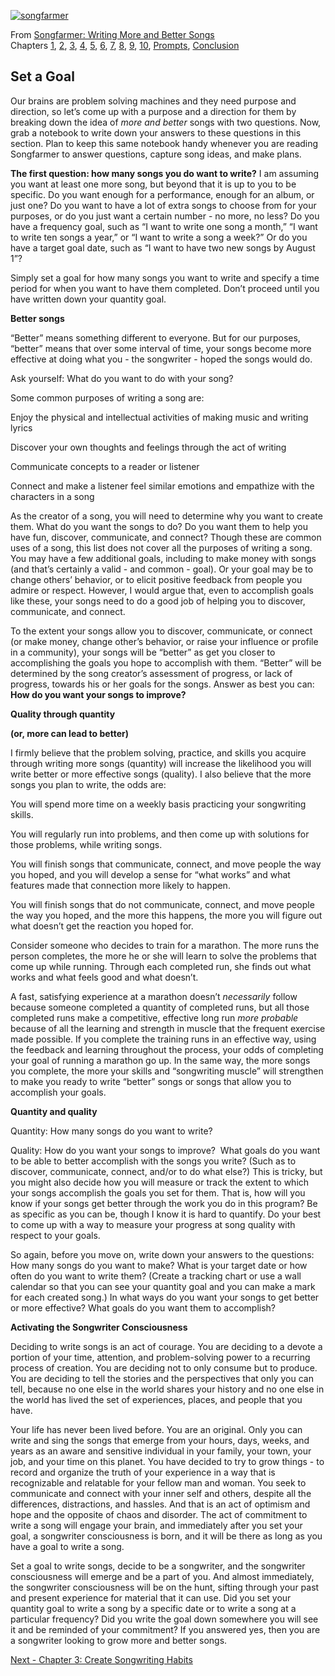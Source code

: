 [![songfarmer](https://66.media.tumblr.com/df375c2f5a0f3cbca123185b3ba93dba/tumblr_inline_o3j2897dZk1qzode8_540.jpg "songfarmer")](http://amazon.com/dp/0990420205/)

From [Songfarmer: Writing More and Better Songs](https://www.amazon.com/dp/0990420205/)  
Chapters [1](http://songfarmer.com/post/138033038871/songfarmer-chapter-one), [2](http://songfarmer.com/post/138092600736/chapter-two-set-a-goal), [3](http://songfarmer.com/post/138932056011/chapter-3-create-songwriting-habits), [4](http://songfarmer.com/post/140445572846/chapter-4-recognizing-song-seeds), [5](http://songfarmer.com/post/140449281976/chapter-5-composing), [6](http://songfarmer.com/post/140455489061/chapter-six-improving-flow), [7](http://songfarmer.com/post/140455690301/chapter-seven-improving-edit), [8](http://songfarmer.com/post/140455977371/chapter-eight-strengthening-habits), [9](http://songfarmer.com/post/140456145631/chapter-nine-stickiness), [10](http://songfarmer.com/post/140456197406/chapter-ten-collaboration), [Prompts](http://songfarmer.com/post/140456266021/prompts), [Conclusion](http://songfarmer.com/post/140456339966/conclusion)

## **Set a Goal**

Our brains are problem solving machines and they need purpose and direction, so let’s come up with a purpose and a direction for them by breaking down the idea of _more and better_ songs with two questions. Now, grab a notebook to write down your answers to these questions in this section. Plan to keep this same notebook handy whenever you are reading Songfarmer to answer questions, capture song ideas, and make plans.

**The first question: how many songs you do want to write?** I am assuming you want at least one more song, but beyond that it is up to you to be specific. Do you want enough for a performance, enough for an album, or just one? Do you want to have a lot of extra songs to choose from for your purposes, or do you just want a certain number - no more, no less? Do you have a frequency goal, such as “I want to write one song a month,” “I want to write ten songs a year,” or “I want to write a song a week?” Or do you have a target goal date, such as “I want to have two new songs by August 1”?

Simply set a goal for how many songs you want to write and specify a time period for when you want to have them completed. Don’t proceed until you have written down your quantity goal.

**Better songs**

“Better” means something different to everyone. But for our purposes, “better” means that over some interval of time, your songs become more effective at doing what you - the songwriter - hoped the songs would do.

Ask yourself: What do you want to do with your song?

Some common purposes of writing a song are:

Enjoy the physical and intellectual activities of making music and writing lyrics

Discover your own thoughts and feelings through the act of writing

Communicate concepts to a reader or listener

Connect and make a listener feel similar emotions and empathize with the characters in a song

As the creator of a song, you will need to determine why you want to create them. What do you want the songs to do? Do you want them to help you have fun, discover, communicate, and connect? Though these are common uses of a song, this list does not cover all the purposes of writing a song. You may have a few additional goals, including to make money with songs (and that’s certainly a valid - and common - goal). Or your goal may be to change others’ behavior, or to elicit positive feedback from people you admire or respect. However, I would argue that, even to accomplish goals like these, your songs need to do a good job of helping you to discover, communicate, and connect.

To the extent your songs allow you to discover, communicate, or connect (or make money, change other’s behavior, or raise your influence or profile in a community), your songs will be “better” as get you closer to accomplishing the goals you hope to accomplish with them. “Better” will be determined by the song creator’s assessment of progress, or lack of progress, towards his or her goals for the songs. Answer as best you can: **How do you want your songs to improve?**

**Quality through quantity**

**(or, more can lead to better)**

I firmly believe that the problem solving, practice, and skills you acquire through writing more songs (quantity) will increase the likelihood you will write better or more effective songs (quality). I also believe that the more songs you plan to write, the odds are:

You will spend more time on a weekly basis practicing your songwriting skills.

You will regularly run into problems, and then come up with solutions for those problems, while writing songs.

You will finish songs that communicate, connect, and move people the way you hoped, and you will develop a sense for “what works” and what features made that connection more likely to happen.

You will finish songs that do not communicate, connect, and move people the way you hoped, and the more this happens, the more you will figure out what doesn’t get the reaction you hoped for.

Consider someone who decides to train for a marathon. The more runs the person completes, the more he or she will learn to solve the problems that come up while running. Through each completed run, she finds out what works and what feels good and what doesn’t.

A fast, satisfying experience at a marathon doesn’t _necessarily_ follow because someone completed a quantity of completed runs, but all those completed runs make a competitive, effective long run _more probable_ because of all the learning and strength in muscle that the frequent exercise made possible. If you complete the training runs in an effective way, using the feedback and learning throughout the process, your odds of completing your goal of running a marathon go up. In the same way, the more songs you complete, the more your skills and “songwriting muscle” will strengthen to make you ready to write “better” songs or songs that allow you to accomplish your goals.

**Quantity and quality**

Quantity: How many songs do you want to write?

Quality: How do you want your songs to improve?  What goals do you want to be able to better accomplish with the songs you write? (Such as to discover, communicate, connect, and/or to do what else?) This is tricky, but you might also decide how you will measure or track the extent to which your songs accomplish the goals you set for them. That is, how will you know if your songs get better through the work you do in this program? Be as specific as you can be, though I know it is hard to quantify. Do your best to come up with a way to measure your progress at song quality with respect to your goals.

So again, before you move on, write down your answers to the questions: How many songs do you want to make? What is your target date or how often do you want to write them? (Create a tracking chart or use a wall calendar so that you can see your quantity goal and you can make a mark for each created song.) In what ways do you want your songs to get better or more effective? What goals do you want them to accomplish?

**Activating the Songwriter Consciousness**

Deciding to write songs is an act of courage. You are deciding to a devote a portion of your time, attention, and problem-solving power to a recurring process of creation. You are deciding not to only consume but to produce. You are deciding to tell the stories and the perspectives that only you can tell, because no one else in the world shares your history and no one else in the world has lived the set of experiences, places, and people that you have.

Your life has never been lived before. You are an original. Only you can write and sing the songs that emerge from your hours, days, weeks, and years as an aware and sensitive individual in your family, your town, your job, and your time on this planet. You have decided to try to grow things - to record and organize the truth of your experience in a way that is recognizable and relatable for your fellow man and woman. You seek to communicate and connect with your inner self and others, despite all the differences, distractions, and hassles. And that is an act of optimism and hope and the opposite of chaos and disorder. The act of commitment to write a song will engage your brain, and immediately after you set your goal, a songwriter consciousness is born, and it will be there as long as you have a goal to write a song.

Set a goal to write songs, decide to be a songwriter, and the songwriter consciousness will emerge and be a part of you. And almost immediately, the songwriter consciousness will be on the hunt, sifting through your past and present experience for material that it can use. Did you set your quantity goal to write a song by a specific date or to write a song at a particular frequency? Did you write the goal down somewhere you will see it and be reminded of your commitment? If you answered yes, then you are a songwriter looking to grow more and better songs.

[Next - Chapter 3: Create Songwriting Habits](http://songfarmer.com/post/138932056011/chapter-3-create-songwriting-habits)